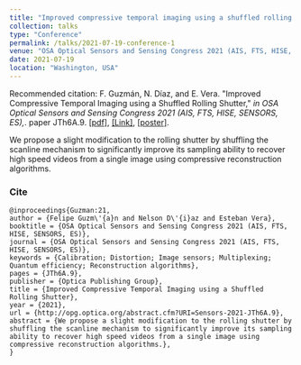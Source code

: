 ```yaml
---
title: "Improved compressive temporal imaging using a shuffled rolling shutter"
collection: talks
type: "Conference"
permalink: /talks/2021-07-19-conference-1
venue: "OSA Optical Sensors and Sensing Congress 2021 (AIS, FTS, HISE, SENSORS, ES), Washington, virtual event"
date: 2021-07-19
location: "Washington, USA"
---
```

Recommended citation: F. Guzmán, N. Díaz, and E. Vera. "Improved Compressive Temporal Imaging using a Shuffled Rolling Shutter," <i>in OSA Optical Sensors and Sensing Congress 2021 (AIS, FTS, HISE, SENSORS, ES),</i>. paper JTh6A.9. [[pdf]](https://nelson10.github.io/files/Conference10.pdf), [[Link]](https://ieeexplore.ieee.org/document/9105745), [[poster]](https://nelson10.github.io/files/Poster_COSI_2021.pdf).

We propose a slight modification to the rolling shutter by shuffling the scanline mechanism to significantly improve its sampling ability to recover high speed videos from a single image using compressive reconstruction algorithms.

### Cite

```
@inproceedings{Guzman:21,
author = {Felipe Guzm\'{a}n and Nelson D\'{i}az and Esteban Vera},
booktitle = {OSA Optical Sensors and Sensing Congress 2021 (AIS, FTS, HISE, SENSORS, ES)},
journal = {OSA Optical Sensors and Sensing Congress 2021 (AIS, FTS, HISE, SENSORS, ES)},
keywords = {Calibration; Distortion; Image sensors; Multiplexing; Quantum efficiency; Reconstruction algorithms},
pages = {JTh6A.9},
publisher = {Optica Publishing Group},
title = {Improved Compressive Temporal Imaging using a Shuffled Rolling Shutter},
year = {2021},
url = {http://opg.optica.org/abstract.cfm?URI=Sensors-2021-JTh6A.9},
abstract = {We propose a slight modification to the rolling shutter by shuffling the scanline mechanism to significantly improve its sampling ability to recover high speed videos from a single image using compressive reconstruction algorithms.},
}
```

